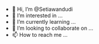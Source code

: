 - 👋 Hi, I’m @Setiawandudi
- 👀 I’m interested in ...
- 🌱 I’m currently learning ...
- 💞️ I’m looking to collaborate on ...
- 📫 How to reach me ...

<!---
Setiawandudi/Setiawandudi is a ✨ special ✨ repository because its `README.md` (this file) appears on your GitHub profile.
You can click the Preview link to take a look at your changes.
--->
